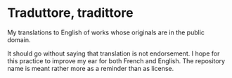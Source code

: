 # Traduttore, tradittore
My translations to English of works whose originals are in the public domain.

It should go without saying that translation is not endorsement. I
hope for this practice to improve my ear for both French and English.
The repository name is meant rather more as a reminder than as license.
